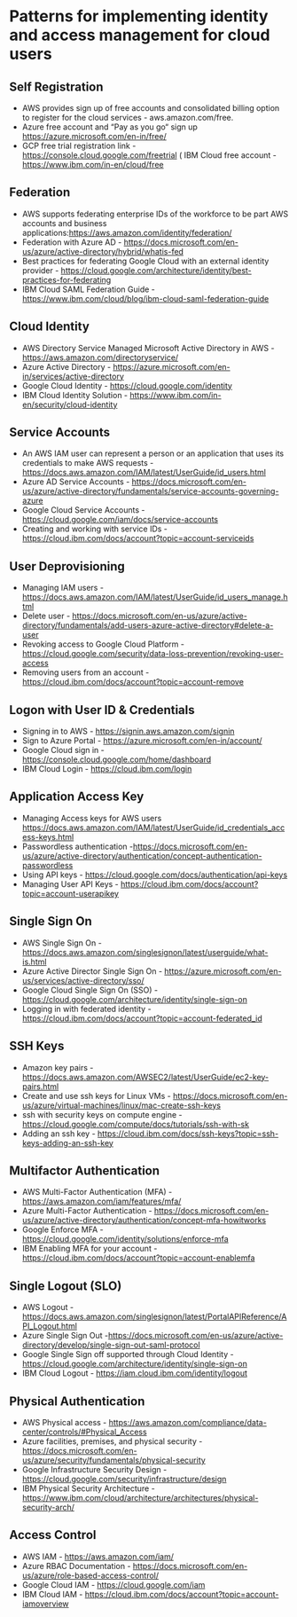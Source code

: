 # Patterns for implementing identity and access management for cloud users

## Self Registration	
* AWS provides sign up of free accounts and consolidated billing option to register for the cloud services - aws.amazon.com/free. 
* Azure free account and “Pay as you go“ sign up  https://azure.microsoft.com/en-in/free/
* GCP free trial registration link - https://console.cloud.google.com/freetrial
( IBM Cloud free account - https://www.ibm.com/in-en/cloud/free 

## Federation	
* AWS supports federating enterprise IDs of the workforce to be part AWS accounts and business applications:https://aws.amazon.com/identity/federation/ 
* Federation with Azure AD - https://docs.microsoft.com/en-us/azure/active-directory/hybrid/whatis-fed
* Best practices for federating Google Cloud with an external identity provider - https://cloud.google.com/architecture/identity/best-practices-for-federating
* IBM Cloud SAML Federation Guide - https://www.ibm.com/cloud/blog/ibm-cloud-saml-federation-guide

## Cloud Identity	

* AWS Directory Service Managed Microsoft Active Directory in AWS - https://aws.amazon.com/directoryservice/
* Azure Active Directory - https://azure.microsoft.com/en-in/services/active-directory
* Google Cloud Identity - https://cloud.google.com/identity
* IBM Cloud Identity Solution - https://www.ibm.com/in-en/security/cloud-identity 

## Service Accounts	 
* An AWS IAM user can represent a person or an application that uses its credentials to make AWS requests - https://docs.aws.amazon.com/IAM/latest/UserGuide/id_users.html
* Azure AD Service Accounts - https://docs.microsoft.com/en-us/azure/active-directory/fundamentals/service-accounts-governing-azure 
* Google Cloud  Service Accounts - https://cloud.google.com/iam/docs/service-accounts
* Creating and working with  service IDs - https://cloud.ibm.com/docs/account?topic=account-serviceids

## User Deprovisioning	
* Managing IAM users - https://docs.aws.amazon.com/IAM/latest/UserGuide/id_users_manage.html
* Delete user  - https://docs.microsoft.com/en-us/azure/active-directory/fundamentals/add-users-azure-active-directory#delete-a-user
* Revoking access to Google Cloud  Platform - https://cloud.google.com/security/data-loss-prevention/revoking-user-access 
* Removing users from an account - https://cloud.ibm.com/docs/account?topic=account-remove

## Logon with User ID & Credentials	
* Signing in to AWS - https://signin.aws.amazon.com/signin
* Sign to Azure Portal - https://azure.microsoft.com/en-in/account/
* Google Cloud sign in - https://console.cloud.google.com/home/dashboard 
* IBM Cloud Login - https://cloud.ibm.com/login

## Application Access Key	
* Managing Access keys for AWS users https://docs.aws.amazon.com/IAM/latest/UserGuide/id_credentials_access-keys.html
* Passwordless authentication -https://docs.microsoft.com/en-us/azure/active-directory/authentication/concept-authentication-passwordless
* Using API keys - https://cloud.google.com/docs/authentication/api-keys
* Managing User API Keys - https://cloud.ibm.com/docs/account?topic=account-userapikey

## Single Sign On	
* AWS Single Sign On - https://docs.aws.amazon.com/singlesignon/latest/userguide/what-is.html
* Azure Active Director Single Sign On - https://azure.microsoft.com/en-us/services/active-directory/sso/
* Google Cloud Single Sign On (SSO) - https://cloud.google.com/architecture/identity/single-sign-on
* Logging in with federated identity  - https://cloud.ibm.com/docs/account?topic=account-federated_id 

## SSH Keys	
* Amazon key pairs - https://docs.aws.amazon.com/AWSEC2/latest/UserGuide/ec2-key-pairs.html
* Create and use ssh keys for Linux VMs - https://docs.microsoft.com/en-us/azure/virtual-machines/linux/mac-create-ssh-keys
* ssh with security keys on compute engine - https://cloud.google.com/compute/docs/tutorials/ssh-with-sk
* Adding an ssh key - https://cloud.ibm.com/docs/ssh-keys?topic=ssh-keys-adding-an-ssh-key

## Multifactor Authentication	
* AWS Multi-Factor Authentication (MFA) - https://aws.amazon.com/iam/features/mfa/
* Azure Multi-Factor Authentication - https://docs.microsoft.com/en-us/azure/active-directory/authentication/concept-mfa-howitworks
* Google Enforce MFA - https://cloud.google.com/identity/solutions/enforce-mfa
* IBM Enabling MFA for your account - https://cloud.ibm.com/docs/account?topic=account-enablemfa

## Single Logout (SLO)	
* AWS Logout - https://docs.aws.amazon.com/singlesignon/latest/PortalAPIReference/API_Logout.html
* Azure Single Sign Out -https://docs.microsoft.com/en-us/azure/active-directory/develop/single-sign-out-saml-protocol
* Google Single Sign off supported through Cloud Identity - https://cloud.google.com/architecture/identity/single-sign-on
* IBM Cloud Logout - https://iam.cloud.ibm.com/identity/logout

## Physical Authentication	
* AWS Physical access - https://aws.amazon.com/compliance/data-center/controls/#Physical_Access
* Azure facilities, premises, and physical security - https://docs.microsoft.com/en-us/azure/security/fundamentals/physical-security
* Google Infrastructure Security Design - https://cloud.google.com/security/infrastructure/design
* IBM Physical Security Architecture - https://www.ibm.com/cloud/architecture/architectures/physical-security-arch/

## Access Control  	
* AWS IAM - https://aws.amazon.com/iam/
* Azure RBAC Documentation - https://docs.microsoft.com/en-us/azure/role-based-access-control/
* Google Cloud IAM - https://cloud.google.com/iam
* IBM Cloud IAM - https://cloud.ibm.com/docs/account?topic=account-iamoverview

